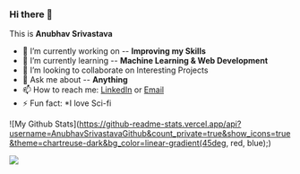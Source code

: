 ### Hi there 👋

This is **Anubhav Srivastava**

- 🔭 I’m currently working on -- **Improving my Skills**
- 🌱 I’m currently learning -- **Machine Learning & Web Development**
- 👯 I’m looking to collaborate on Interesting Projects
- 💬 Ask me about -- **Anything**
- 📫 How to reach me: <a href="https://www.linkedin.com/in/anubhav-srivastava-257681158/">LinkedIn</a> or <a href="mailto:anubhavsrivastava181@gmail.com">Email</a>
- ⚡ Fun fact: *I love Sci-fi


![My Github Stats](https://github-readme-stats.vercel.app/api?username=AnubhavSrivastavaGithub&count_private=true&show_icons=true&theme=chartreuse-dark&bg_color=linear-gradient(45deg, red, blue);)<a href="https://https://github.com/AnubhavSrivastavaGithub">


<a href="https://github.com/AnubhavSrivastavaGithub"><img align="center" src="https://github-readme-stats.vercel.app/api/top-langs/?username=AnubhavSrivastavaGithub&layout=compact&theme=chartreuse-dark"/></a>


<!--
**AnubhavSrivastavaGithub/AnubhavSrivastavaGithub** is a ✨ _special_ ✨ repository because its `README.md` (this file) appears on your GitHub profile.


Here are some ideas to get you started:

- 🔭 I’m currently working on ...
- 🌱 I’m currently learning ...
- 👯 I’m looking to collaborate on ...
- 🤔 I’m looking for help with ...
- 💬 Ask me about ...
- 📫 How to reach me: ...
- 😄 Pronouns: ...
- ⚡ Fun fact: ...
-->
